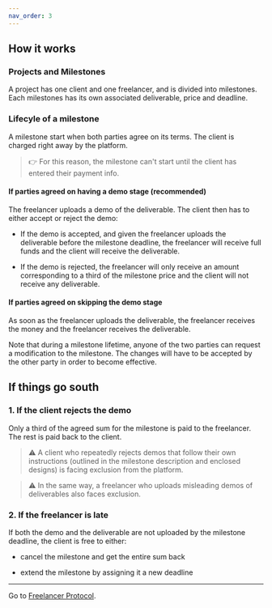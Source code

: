 ```yaml
---
nav_order: 3
---
```


## How it works

### Projects and Milestones

A project has one client and one freelancer, and is divided into milestones. Each milestones has its own associated deliverable, price and deadline.

 <!-- The project is divided into one or more milestones.
Each milestone  -->

### Lifecyle of a milestone

A milestone start when both parties agree on its terms. The client is charged right away by the platform.

> 👉 For this reason, the milestone can't start until the client has entered their payment info.

#### If parties agreed on having a demo stage (**recommended**)

The freelancer uploads a demo of the deliverable. The client then has to either accept or reject the demo:

- If the <span class="demo-accepted"> demo is accepted</span>, and given the freelancer uploads the deliverable before the milestone deadline, the freelancer will receive full funds and the client will receive the deliverable.

- If the <span class="demo-rejected"> demo is rejected</span>, the freelancer will only receive an amount corresponding to a third of the milestone price and the client will not receive any deliverable.

#### If parties agreed on skipping the demo stage

As soon as the freelancer uploads the deliverable, the freelancer receives the money and the freelancer receives the deliverable.

Note that during a milestone lifetime, anyone of the two parties can request a modification to the milestone. The changes will have to be accepted by the other party in order to become effective.

## If things go south

### 1. If the client rejects the demo

Only a third of the agreed sum for the milestone is paid to the freelancer. The rest is paid back to the client.

> ⚠️ A client who repeatedly rejects demos that follow their own instructions (outlined in the milestone description and enclosed designs) is facing exclusion from the platform.

> ⚠️ In the same way, a freelancer who uploads misleading demos of deliverables also faces exclusion.

### 2. If the freelancer is late

If both the demo and the deliverable are not uploaded by the milestone deadline, the client is free to either:

- cancel the milestone and get the entire sum back
- extend the milestone by assigning it a new deadline

  <!-- > ⏱ The client can charge late fees by changing the milestone amount, but the freelancer will have to agree to those new terms. -->

---

Go to [Freelancer Protocol](https://www.freelancerprotocol.com/).
